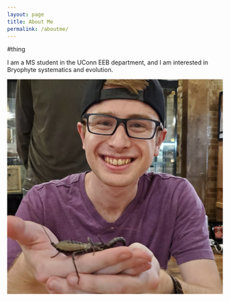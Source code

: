 ```yaml
---
layout: page
title: About Me
permalink: /aboutme/
---
```

#thing

I am a MS student in the UConn EEB department, and I am interested in Bryophyte systematics and evolution.

![BrendenThomson](images/headshot.jpeg "Brenden Thomson")
